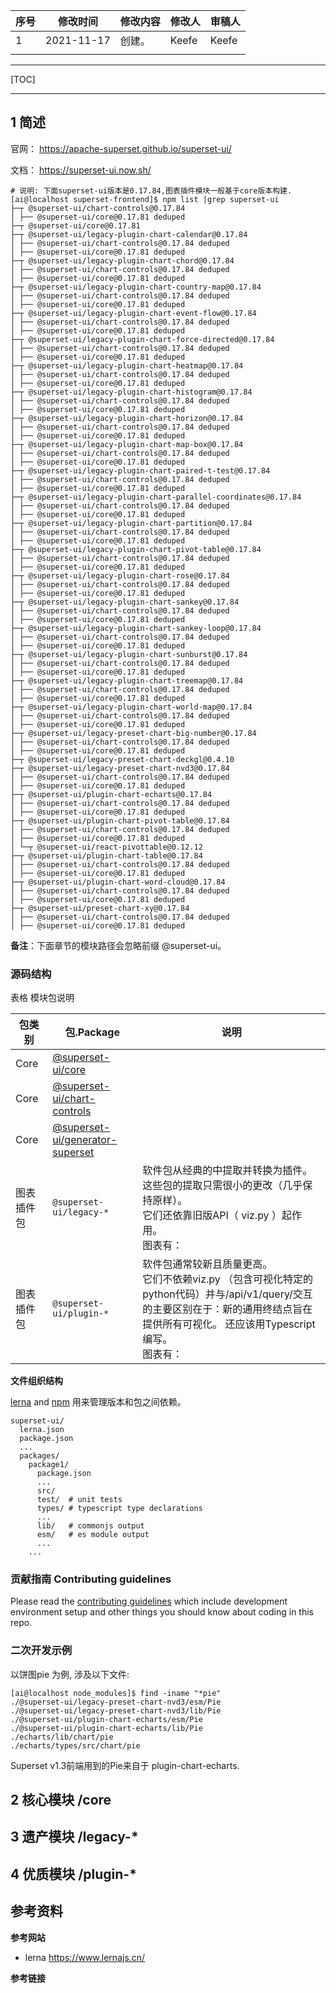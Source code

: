 | 序号 | 修改时间 | 修改内容                                   | 修改人 | 审稿人 |
| ---- | -------- | ------------------------------------------ | ------ | ------ |
| 1   | 2021-11-17 | 创建。 | Keefe |   Keefe     |
|      |            |          |        |        |







---

[TOC]



----

## 1 简述

官网： https://apache-superset.github.io/superset-ui/

文档： https://superset-ui.now.sh/  



```shell
# 说明: 下面superset-ui版本是0.17.84,图表插件模块一般基于core版本构建.
[ai@localhost superset-frontend]$ npm list |grep superset-ui
├─┬ @superset-ui/chart-controls@0.17.84
│ ├── @superset-ui/core@0.17.81 deduped
├─┬ @superset-ui/core@0.17.81
├─┬ @superset-ui/legacy-plugin-chart-calendar@0.17.84
│ ├── @superset-ui/chart-controls@0.17.84 deduped
│ ├── @superset-ui/core@0.17.81 deduped
├─┬ @superset-ui/legacy-plugin-chart-chord@0.17.84
│ ├── @superset-ui/chart-controls@0.17.84 deduped
│ ├── @superset-ui/core@0.17.81 deduped
├─┬ @superset-ui/legacy-plugin-chart-country-map@0.17.84
│ ├── @superset-ui/chart-controls@0.17.84 deduped
│ ├── @superset-ui/core@0.17.81 deduped
├─┬ @superset-ui/legacy-plugin-chart-event-flow@0.17.84
│ ├── @superset-ui/chart-controls@0.17.84 deduped
│ ├── @superset-ui/core@0.17.81 deduped
├─┬ @superset-ui/legacy-plugin-chart-force-directed@0.17.84
│ ├── @superset-ui/chart-controls@0.17.84 deduped
│ ├── @superset-ui/core@0.17.81 deduped
├─┬ @superset-ui/legacy-plugin-chart-heatmap@0.17.84
│ ├── @superset-ui/chart-controls@0.17.84 deduped
│ ├── @superset-ui/core@0.17.81 deduped
├─┬ @superset-ui/legacy-plugin-chart-histogram@0.17.84
│ ├── @superset-ui/chart-controls@0.17.84 deduped
│ ├── @superset-ui/core@0.17.81 deduped
├─┬ @superset-ui/legacy-plugin-chart-horizon@0.17.84
│ ├── @superset-ui/chart-controls@0.17.84 deduped
│ ├── @superset-ui/core@0.17.81 deduped
├─┬ @superset-ui/legacy-plugin-chart-map-box@0.17.84
│ ├── @superset-ui/chart-controls@0.17.84 deduped
│ ├── @superset-ui/core@0.17.81 deduped
├─┬ @superset-ui/legacy-plugin-chart-paired-t-test@0.17.84
│ ├── @superset-ui/chart-controls@0.17.84 deduped
│ ├── @superset-ui/core@0.17.81 deduped
├─┬ @superset-ui/legacy-plugin-chart-parallel-coordinates@0.17.84
│ ├── @superset-ui/chart-controls@0.17.84 deduped
│ ├── @superset-ui/core@0.17.81 deduped
├─┬ @superset-ui/legacy-plugin-chart-partition@0.17.84
│ ├── @superset-ui/chart-controls@0.17.84 deduped
│ ├── @superset-ui/core@0.17.81 deduped
├─┬ @superset-ui/legacy-plugin-chart-pivot-table@0.17.84
│ ├── @superset-ui/chart-controls@0.17.84 deduped
│ ├── @superset-ui/core@0.17.81 deduped
├─┬ @superset-ui/legacy-plugin-chart-rose@0.17.84
│ ├── @superset-ui/chart-controls@0.17.84 deduped
│ ├── @superset-ui/core@0.17.81 deduped
├─┬ @superset-ui/legacy-plugin-chart-sankey@0.17.84
│ ├── @superset-ui/chart-controls@0.17.84 deduped
│ ├── @superset-ui/core@0.17.81 deduped
├─┬ @superset-ui/legacy-plugin-chart-sankey-loop@0.17.84
│ ├── @superset-ui/chart-controls@0.17.84 deduped
│ ├── @superset-ui/core@0.17.81 deduped
├─┬ @superset-ui/legacy-plugin-chart-sunburst@0.17.84
│ ├── @superset-ui/chart-controls@0.17.84 deduped
│ ├── @superset-ui/core@0.17.81 deduped
├─┬ @superset-ui/legacy-plugin-chart-treemap@0.17.84
│ ├── @superset-ui/chart-controls@0.17.84 deduped
│ ├── @superset-ui/core@0.17.81 deduped
├─┬ @superset-ui/legacy-plugin-chart-world-map@0.17.84
│ ├── @superset-ui/chart-controls@0.17.84 deduped
│ ├── @superset-ui/core@0.17.81 deduped
├─┬ @superset-ui/legacy-preset-chart-big-number@0.17.84
│ ├── @superset-ui/chart-controls@0.17.84 deduped
│ ├── @superset-ui/core@0.17.81 deduped
├─┬ @superset-ui/legacy-preset-chart-deckgl@0.4.10
├─┬ @superset-ui/legacy-preset-chart-nvd3@0.17.84
│ ├── @superset-ui/chart-controls@0.17.84 deduped
│ ├── @superset-ui/core@0.17.81 deduped
├─┬ @superset-ui/plugin-chart-echarts@0.17.84
│ ├── @superset-ui/chart-controls@0.17.84 deduped
│ ├── @superset-ui/core@0.17.81 deduped
├─┬ @superset-ui/plugin-chart-pivot-table@0.17.84
│ ├── @superset-ui/chart-controls@0.17.84 deduped
│ ├── @superset-ui/core@0.17.81 deduped
│ └─┬ @superset-ui/react-pivottable@0.12.12
├─┬ @superset-ui/plugin-chart-table@0.17.84
│ ├── @superset-ui/chart-controls@0.17.84 deduped
│ ├── @superset-ui/core@0.17.81 deduped
├─┬ @superset-ui/plugin-chart-word-cloud@0.17.84
│ ├── @superset-ui/chart-controls@0.17.84 deduped
│ ├── @superset-ui/core@0.17.81 deduped
├─┬ @superset-ui/preset-chart-xy@0.17.84
│ ├── @superset-ui/chart-controls@0.17.84 deduped
│ ├── @superset-ui/core@0.17.81 deduped
```

**备注**：下面章节的模块路径会忽略前缀 @superset-ui。



### 源码结构 

表格 模块包说明

| 包类别     | 包.Package                                                   | 说明                                                         |
| ---------- | ------------------------------------------------------------ | ------------------------------------------------------------ |
| Core       | [@superset-ui/core](https://github.com/apache-superset/superset-ui/tree/master/packages/superset-ui-core) |                                                              |
| Core       | [@superset-ui/chart-controls](https://github.com/apache-superset/superset-ui/tree/master/packages/superset-ui-chart-controls) |                                                              |
| Core       | [@superset-ui/generator-superset](https://github.com/apache-superset/superset-ui/tree/master/packages/generator-superset) |                                                              |
| 图表插件包 | `@superset-ui/legacy-*`                                      | 软件包从经典的中提取并转换为插件。 这些包的提取只需很小的更改（几乎保持原样）。<br>它们还依靠旧版API（ viz.py ）起作用。<br>图表有： |
| 图表插件包 | `@superset-ui/plugin-*`                                      | 软件包通常较新且质量更高。 <br/>它们不依赖viz.py （包含可视化特定的python代码）并与/api/v1/query/交互的主要区别在于：新的通用终结点旨在提供所有可视化。 还应该用Typescript编写。<br>图表有： |



**文件组织结构**

[lerna](https://github.com/lerna/lerna/) and [npm](https://www.npmjs.com/) 用来管理版本和包之间依赖。

```shell
superset-ui/
  lerna.json
  package.json
  ...
  packages/
    package1/
      package.json
      ...
      src/
      test/  # unit tests
      types/ # typescript type declarations
      ...
      lib/   # commonjs output
      esm/   # es module output
      ...
    ...
```



### 贡献指南 Contributing guidelines

Please read the [contributing guidelines](CONTRIBUTING.md) which include development environment setup and other things you should know about coding in this repo.



### 二次开发示例

以饼图pie 为例, 涉及以下文件:

```shell
[ai@localhost node_modules]$ find -iname "*pie"
./@superset-ui/legacy-preset-chart-nvd3/esm/Pie
./@superset-ui/legacy-preset-chart-nvd3/lib/Pie
./@superset-ui/plugin-chart-echarts/esm/Pie
./@superset-ui/plugin-chart-echarts/lib/Pie
./echarts/lib/chart/pie
./echarts/types/src/chart/pie
```

Superset v1.3前端用到的Pie来自于 plugin-chart-echarts.



## 2 核心模块 /core



## 3 遗产模块 /legacy-*



## 4 优质模块 /plugin-*





## 参考资料

**参考网站**

* lerna  https://www.lernajs.cn/



**参考链接**

